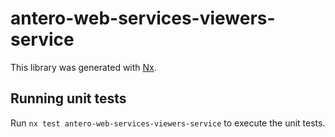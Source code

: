# antero-web-services-viewers-service

This library was generated with [Nx](https://nx.dev).

## Running unit tests

Run `nx test antero-web-services-viewers-service` to execute the unit tests.
